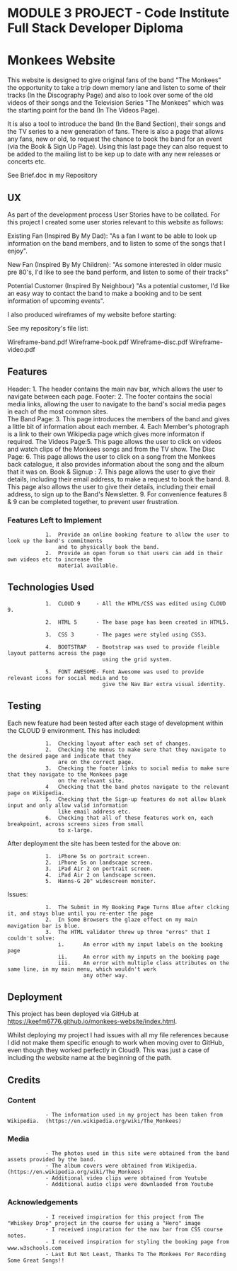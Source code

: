 # MODULE 3 PROJECT - Code Institute Full Stack Developer Diploma
# Monkees Website

This website is designed to give original fans of the band "The Monkees" the opportunity to take a trip down memory lane and listen to some of 
their tracks (In the Discography Page) and also to look over some of the old videos of their songs and the Television Series "The Monkees" 
which was the starting point for the band (In The Videos Page).

It is also a tool to introduce the band (In the Band Section), their songs and the TV series to a new generation of fans.  There is also a 
page that allows any fans, new or old, to request the chance to book the band for an event (via the Book & Sign Up Page).  Using this last
page they can also request to be added to the mailing list to be kep up to date with any new releases or concerts etc. 

See Brief.doc in my Repository


## UX

As part of the development process User Stories have to be collated.  For this project I created some user stories relevant to this website as
follows:


Existing Fan (Inspired By My Dad):  	"As a fan I want to be able to look up information on the band members, and to listen to some of the songs 
					that I enjoy".

New Fan (Inspired By My Children):	"As somone interested in older music pre 80's, I'd like to see the band perform, and listen to some of their
					tracks"

Potential Customer (Inspired By Neighbour) 	"As a potential customer, I'd like an easy way to contact the band to make a booking and to be sent
						information of upcoming events".


I also produced wireframes of my website before starting:

See my repository's file list:

Wireframe-band.pdf
Wireframe-book.pdf
Wireframe-disc.pdf
Wireframe-video.pdf


## Features

Header:			1.	The header contains the main nav bar, which allows the user to navigate
					between each page.
Footer:			2.	The footer contains the social media links, allowing the user to navigate 
					to the band's social media pages in each of the most common sites.	
The Band Page:	3.	This page introduces the members of the band and gives a little bit of 
					information about each member.
				4.	Each Member's photograph is a link to their own Wikipedia page which gives 
					more informaton if required.
The Videos Page:5.	This page allows the user to click on videos and watch clips of the Monkees 
					songs and from the TV show.
The Disc Page:	6.	This page allows the user to click on a song from the Monkees back catalogue, 
					it also provides information about the song and the album that it was on.
Book & Signup :	7.	This page allows the user to give their details, including their email address, 
					to make a request to book the band.
				8.	This page also allows the user to give their details, including their email 
					address, to sign up to the Band's Newsletter.
				9.	For convenience features 8 & 9 can be completed together, to prevent user frustration.
		

### Features Left to Implement
			
				1.	Provide an online booking feature to allow the user to look up the band's commitments 
					and to physically book the band.
				2.	Provide an open forum so that users can add in their own videos etc to increase the 
					material available.

## Technologies Used

				1.	CLOUD 9		- All the HTML/CSS was edited using CLOUD 9.
	
				2.	HTML 5 		- The base page has been created in HTML5.

				3.	CSS 3		- The pages were styled using CSS3.

				4.	BOOTSTRAP	- Bootstrap was used to provide fleible layout patterns across the page 
								  using the grid system.

				5.	FONT AWESOME- Font Awesome was used to provide relevant icons for social media and to 
								  give the Nav Bar extra visual identity.

## Testing

Each new feature had been tested after each stage of development within the CLOUD 9 environment.  This has included:

				1.	Checking layout after each set of changes.  
				2.	Checking the menus to make sure that they navigate to the desired page and indicate that they 
					are on the correct page.  
				3.	Checking the footer links to social media to make sure that they navigate to the Monkees page 
					on the relevant site.
				4	Checking that the band photos navigate to the relevant page on Wikipedia.
				5.	Checking that the Sign-up features do not allow blank input and only allow valid information 
					like email address etc.
				6.	Checking that all of these features work on, each breakpoint, across screens sizes from small 
					to x-large.

After deployment the site has been tested for the above on:

				1.	iPhone 5s on portrait screen.
				2.	iPhone 5s on landscape screen.
				3.	iPad Air 2 on portrait screen.
				4.	iPad Air 2 on landscape screen.	
				5. 	Hanns-G 20" widescreen monitor.

Issues:

				1.	The Submit in My Booking Page Turns Blue after clcking it, and stays blue until you re-enter the page
				2.	In Some Browsers the glaze effect on my main mavigation bar is blue.
				3.  The HTML validator threw up three "erros" that I couldn't solve:	
					i.		An error with my input labels on the booking page
					ii.		An error with my inputs on the booking page
					iii.	An error with multiple class attributes on the same line, in my main menu, which wouldn't work 
							any other way.


## Deployment

This project has been deployed via GitHub at https://keefm6776.github.io/monkees-website/index.html.  

Whilst deploying my project I had issues with all my file references because I did not make them specific enough to work when 
moving over to GitHub, even though they worked perfectly in Cloud9.  This was just a case of including the website name at the 
beginning of the path.

## Credits

### Content
				- The information used in my project has been taken from Wikipedia.  (https://en.wikipedia.org/wiki/The_Monkees)

### Media
				- The photos used in this site were obtained from the band assets provided by the band.
				- The album covers were obtained from Wikipedia. (https://en.wikipedia.org/wiki/The_Monkees)
				- Additional video clips were obtained from Youtube
				- Additional audio clips were downlaoded from Youtube

### Acknowledgements

				- I received inspiration for this project from The "Whiskey Drop" project in the course for using a "Hero" image
				- I received inspiration for the nav bar from CSS course notes.
				- I received inspiration for styling the booking page from www.w3schools.com
				- Last But Not Least, Thanks To The Monkees For Recording Some Great Songs!!
